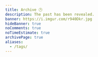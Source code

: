 ```yaml
---
title: Archive 🕒️
description: The past has been revealed.
banner: https://i.imgur.com/r940Dkr.jpg
hideBanner: true
noComments: true
noTimeEstimate: true
archivePage: true
aliases:
  - /tags/
---
```

